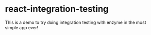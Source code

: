 # react-integration-testing

This is a demo to try doing integration testing with enzyme in the most simple app ever!
